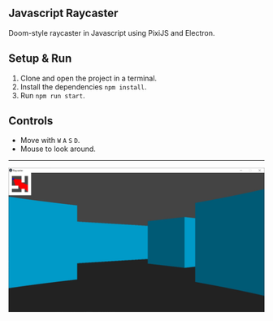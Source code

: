 ## Javascript Raycaster

Doom-style raycaster in Javascript using PixiJS and Electron.

## Setup & Run

1. Clone and open the project in a terminal.
2. Install the dependencies `npm install`.
3. Run `npm run start`.

## Controls

- Move with `W` `A` `S` `D`.
- Mouse to look around.

-----------

![Preview](https://github.com/cheezos/raycaster-js/blob/master/preview.jpg)
